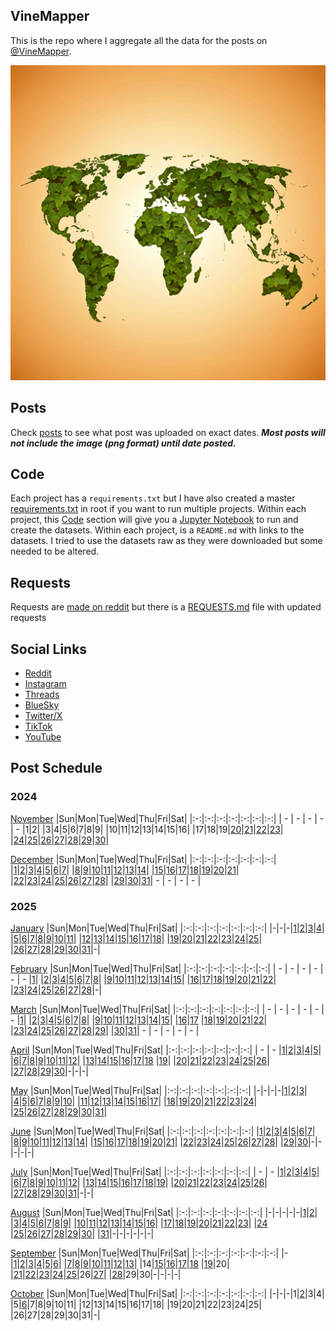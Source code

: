 ## VineMapper

This is the repo where I aggregate all the data for the posts on [@VineMapper](#social-links).

![Image](logo.png)

## Posts
Check [posts](posts/) to see what post was uploaded on exact dates. ***Most posts will not include the image (png format) until date posted.***

## Code
Each project has a `requirements.txt` but I have also created a master [requirements.txt](requirements.txt) in root if you want to run multiple projects.
Within each project, this [Code](#Code) section will give you a [Jupyter Notebook](https://jupyter.org/) to run and create the datasets.
Within each project, is a `README.md` with links to the datasets. I tried to use the datasets raw as they were downloaded but some needed to be altered.

## Requests
Requests are [made on reddit](https://www.reddit.com/user/VineMapper/) but there is a [REQUESTS.md](REQUESTS.md) file with updated requests

## Social Links
* [Reddit](https://www.reddit.com/user/VineMapper/submitted/)
* [Instagram](https://www.instagram.com/VineMapper/)
* [Threads](https://www.threads.net/@vinemapper)
* [BlueSky](https://bsky.app/profile/vinemapper.bsky.social)
* [Twitter/X](https://x.com/VineMapper)
* [TikTok](https://www.tiktok.com/@VineMapper)
* [YouTube](https://www.youtube.com/@VineMapper)

## Post Schedule

### 2024

[November](posts/2024/november.md)
|Sun|Mon|Tue|Wed|Thu|Fri|Sat|
|:-:|:-:|:-:|:-:|:-:|:-:|:-:|
| - | - | - | - | - |1|2|
|3|4|5|6|7|8|9|
|10|11|12|13|14|15|16|
|17|18|19|[20](projects/politics/California_Democratic_Pres_Turnout_2020_2024/)|[21](projects/politics/California_Republican_Pres_Turnout_2020_2024)|[22](projects/demography/European_Capitals_HDI)|[23](projects/alcohol/Breweries_Per_Capita/)|
|[24](projects/politics/European_Socialists/)|[25](projects/alcohol/Distilleries_Per_Capita/)|[26](projects/homeless/Homeless_Change_2020_2023/)|[27](projects/homeless/Homeless_population_per_10k/)|[28](projects/versus/Distilleries_vs_Breweries/)|[29](projects/agriculture/Grape_Production_Europe_2022/)|[30](projects/alcohol/Wineries_Per_Capita/)|

[December](posts/2024/december.md)
|Sun|Mon|Tue|Wed|Thu|Fri|Sat|
|:-:|:-:|:-:|:-:|:-:|:-:|:-:|
|[1](projects/demography/European_Capitals_Life_Expectancy/)|[2](projects/ethnicity/Americans_in_USA/)|[3](projects/versus/Distilleries_vs_Wineries)|[4](projects/agriculture/Tomato_Production_Europe_2022/)|[5](projects/ethnicity/Haitians_in_USA/)|[6](projects/homeless/Homeless_Change_2007_2023)|[7](projects/history/Vietnam_War_Deaths)|
|[8](projects/ethnicity/Russians_in_USA/)|[9](projects/history/Population_Change_1900_to_2023/)|[10](projects/restaurants/ChuckECheese_Locations_US/)|[11](projects/police/Corrections_Spending_Per_Capita/)|[12](projects/covid/COVID_Deaths_Per_State/)|[13](projects/ethnicity/Brazilians_in_USA/)|[14](projects/restaurants/TexasRoadHouse_Locations_US/)|
|[15](projects/politics/Progressives_Per_State_119th_Congress/)|[16](projects/police/Police_Spending_Per_Capita/)|[17](projects/covid/COVID_Cases_Per_State/)|[18](projects/ethnicity/Yugoslavs_in_USA/)|[19](projects/restaurants/McDonalds_Per_State/)|[20](projects/history/Virginia_Population_Change_1790_2023/)|[21](projects/demography/US_Population_Change_2023_to_2024/)|
|[22](projects/covid/COVID_Vaccine_Rates_Per_State/)|[23](projects/ethnicity/Soviets_in_USA/)|[24](projects/economics/US_States_GDP_Change_Per_Capita_2022-2024)|[25](projects/stores/Lidl_Locations_USA/)|[26](projects/police/Corrections_Spending_Per_Capita_Inversed/)|[27](projects/stores/Dollar_Generals_Per_State/)|[28](projects/restaurants/McDonalds_by_County/)|
|[29](projects/ethnicity/Turks_In_USA)|[30](projects/demography/US_Government_Employees_By_State/)|[31](projects/stores/United_States_Of_Dollar_General/)| - | - | - | - |

### 2025

[January](posts/2025/january.md)
|Sun|Mon|Tue|Wed|Thu|Fri|Sat|
|:-:|:-:|:-:|:-:|:-:|:-:|:-:|
|-|-|-|[1](projects/demography/Gender_Ratio_USA/)|[2](projects/ethnicity/Slavic_in_USA/)|[3](projects/police/Police_Spending_Per_Capita_Inversed/)|[4](projects/demography/Over_18_Population/)|
|[5](projects/covid/Preventable_COVID_Deaths/)|[6](projects/restaurants/McDonalds_Per_County_Count/)|[7](projects/politics/Progressives_Per_State_119th_Congress_Fixed/)|[8](projects/demography/Over_16_Working_Population/)|[9](projects/stores/Dollar_Generals_Per_County_Count/)|[10](projects/homeless/Homeless_Change_2023_2024_Percents/)|[11](projects/restaurants/Bojangles_Per_State/)|
|[12](projects/stores/Dollar_Generals_HeatMap/)|[13](projects/alcohol/Wine_Production_Europe_2022/)|[14](projects/police/Corrections_Spending_Per_Capita_Values/)|[15](projects/restaurants/Subways_Per_Capita/)|[16](projects/homeless/Homeless_Change_2023_2024_Totals/)|[17](projects/versus/McDonalds_Vs_KFC/)|[18](projects/demography/Gender_Ratio_USA_20-44/)|
|[19](projects/alcohol/Craft_Beer_Gallons_Per_Person_2023)|[20](projects/stores/Trader_Joes_Per_State/)|[21](projects/versus/McDonalds_Vs_Subway/)|[22](projects/demography/Gender_Ratio_USA_65_And_Over/)|[23](projects/ethnicity/Cubans_in_USA/)|[24](projects/versus/McDonalds_Vs_Subway_Per_State/)|[25](projects/alcohol/Wine_Produced_USA_2024/)|
|[26](projects/stores/Dollar_Generals_Per_County)|[27](projects/restaurants/KFCs_Per_State/)|[28](projects/restaurants/Taco_Bells_Per_State/)|[29](projects/alcohol/Wine_Produced_USA_2024_Per_Capita/)|[30](projects/restaurants/Hunt_Brothers_Per_State/)|[31](projects/demography/Veteran_Per_Capita_2023/)|-|

[February](posts/2025/february.md)
|Sun|Mon|Tue|Wed|Thu|Fri|Sat|
|:-:|:-:|:-:|:-:|:-:|:-:|:-:|
| - | - | - | - | - | - |[1](projects/versus/Taco_Bells_Vs_KFCs_Per_State/)|
|[2](projects/economics/Homeownership_Rate_Per_State_2024/)|[3](projects/alcohol/Wineries_In_Virginia/)|[4](projects/restaurants/Taco_Bells_Per_State_Per_Capita/)|[5](projects/stores/Costcos_Per_State/)|[6](projects/versus/McDonalds_Vs_Dollar_Generals/)|[7](projects/economics/US_States_GDP_Change_2023-2024/)|[8](projects/restaurants/McDonalds_Per_Capita/)|
|[9](projects/versus/Dollar_General_Vs_Hunt_Brothers_Counties/)|[10](projects/economics/Rental_Rate_Per_State_2024/)|[11](projects/history/WWII_Veterans_Per_Capita/)|[12](projects/versus/Carls_Jr_Vs_Hardees_Per_State/)|[13](projects/economics/Homeownership_Rate_Change_2023_2024)|[14](projects/versus/Cold_Stone_Vs_Baskin_Robbins/)|[15](projects/demography/Largest_Age_Group_Per_State_2023/)|
|[16](projects/restaurants/CarlsJr_Per_State/)|[17](projects/economics/Percent_Energy_from_Natural_Gas_Per_State/)|[18](projects/versus/Subway_Vs_Dollar_Generals/)|[19](projects/stores/Macys_Per_State/)|[20](projects/economics/Rental_Rate_Change_2023_2024/)|[21](projects/restaurants/Hardees_Per_State/)|[22](projects/stores/Nordstrom_Racks_Per_State/)|
|[23](projects/economics/Percent_Energy_from_Coal_Per_State/)|[24](projects/restaurants/Subways_Per_State/)|[25](projects/demography/Median_Age_2023/)|[26](projects/history/9_11_Veterans_Per_Capita/)|[27](projects/restaurants/KFCs_Per_State_Per_Capita/)|[28](projects/stores/Kohls_Per_State/)|-|

[March](posts/2025/march.md)
|Sun|Mon|Tue|Wed|Thu|Fri|Sat|
|:-:|:-:|:-:|:-:|:-:|:-:|:-:|
| - | - | - | - | - | - |[1](projects/economics/US_States_REAL_GDP_Change_2023-2024/)|
|[2](projects/restaurants/Dunkin_Donuts_Per_State/)|[3](projects/economics/Mobile_Home_Percent_Per_State/)|[4](projects/stores/Family_Dollars_Per_State/)|[5](projects/restaurants/Roy_Rodgers_Locations/)|[6](projects/history/Gulf_War_Vets_Per_State)|[7](projects/stores/Five_Below_Per_State/)|[8](projects/versus/Dollar_General_Vs_Family_Dollar_Vs_Dollar_Tree_Per_State)|
|[9](projects/restaurants/Churches_Chicken_Per_State/)|[10](projects/history/Korean_War_Vets_Per_State/)|[11](projects/ethnicity/Israelis_in_USA/)|[12](projects/stores/Dollar_Trees_Per_State/)|[13](projects/economics/Mobile_Home_Percent_Per_County/)|[14](projects/restaurants/Cold_Stones_Per_State/)|[15](projects/versus/BJs_Vs_Costco_Vs_Sams_Club_Per_State/)|
|[16](projects/stores/Guitar_Centers_Per_State/)|[17](projects/ethnicity/Irish_In_USA/) |[18](projects/restaurants/Baskin_Robbins_Per_State/)|[19](projects/versus/Dennys_Vs_IHOP_Per_State)|[20](projects/stores/BJs_Per_State/)|[21](projects/restaurants/Dennys_Per_State/)|[22](projects/economics/Lacking_Plumbing_Per_County/)|
|[23](projects/agriculture/Beer_Of_Barley_Production_Europe_2022/)|[24](projects/stores/Sams_Club_Per_State/)|[25](projects/versus/Churches_Vs_KFC_Vs_Popeyes/)|[26](projects/restaurants/IHOPs_Per_State/)|[27](projects/economics//Lacking_Plumbing_Per_State/)|[28](projects/restaurants/Swig_Drinks_Per_State/)|[29](projects/economics/Percent_Energy_from_Nuclear_Per_State/)|
|[30](projects/agriculture/Sunflower_Oil_Production_Europe_2022/)|[31](projects/history/South_Carolina_Population_Change_1790_2023/)| - | - | - | - | - |


[April](posts/2025/april.md)
|Sun|Mon|Tue|Wed|Thu|Fri|Sat|
|:-:|:-:|:-:|:-:|:-:|:-:|:-:|
| - | - |[1](projects/restaurants/Popeyes_Per_State/)|[2](projects/ethnicity/Scotch-Irish_in_USA/)|[3](projects/economics/Percent_Energy_from_Solar_Per_State/)|[4](projects/agriculture/Beer_Of_Barley_Production_Europe_Per_Capita_2022/)|[5](projects/restaurants/Dodo_Pizza_Per_Country/)|
|[6](projects/versus/English_Vs_Irish_In_USA/)|[7](projects/economics/Percent_Energy_from_Wind_Per_State/)|[8](projects/ethnicity/Pennsylvania_German_In_USA/)|[9](projects/restaurants/Wendys_Per_State/)|[10](projects/versus/Czech_Vs_Slovak_In_USA/)|[11](projects/economics/Largest_Energy_Sources_By_State/)|[12](projects/ethnicity/Lebanese_In_USA/)|
|[13](projects/stores/Dollar_Trees_Per_State_Per_Capita/)|[14](projects/restaurants/Subways_Per_Canadian_Province/)|[15](projects/restaurants/Popeyes_Per_State_Per_Capita/)|[16](projects/economics/Homeownership_85_And_Over_Per_State/)|[17](projects/economics/Percent_Energy_from_Biomass_Per_State/)|[18](projects/ethnicity/African_Ancestry_Nationalities_USA/) |[19](projects/versus/Checkers_Vs_Rallys/)|
|[20](projects/economics/Bachelors_Degree_In_Poverty/)|[21](projects/restaurants/Waffle_House_Per_State/)|[22](projects/politics/European_Socialists_2025/)|[23](projects/versus/Dennys_Vs_IHOP_Waffle_House_Per_State/)|[24](projects/economics/Vehicle_Deaths_Per_State_Per_Capita/)|[25](projects/restaurants/Rallys_Per_State/)|[26](projects/economics/Homeownership_Under_35_Per_State/)|
|[27](projects/restaurants/Krispy_Kremes_Per_State/)|[28](projects/economics/Vehicle_Miles_Traveled_Per_State/)|[29](projects/agriculture/Horse_Meat_Produced_2022/)|[30](projects/ethnicity/West_Indian_Nationalities_USA/)|-|-|-|


[May](posts/2025/may.md)
|Sun|Mon|Tue|Wed|Thu|Fri|Sat|
|:-:|:-:|:-:|:-:|:-:|:-:|:-:|
|-|-|-|-|[1](projects/economics/Vehicle_Deaths_Per_100m_Vehicle_Miles_Traveled/)|[2](projects/restaurants/Waffle_House_Per_State_Totals/)|[3](projects/economics/Percent_Without_Internet_Subscription_Per_State/)|
|[4](projects/ethnicity/South_Africans_In_USA/)|[5](projects/restaurants/Checkers_Per_State/)|[6](projects/restaurants/Dave_and_Busters_Per_State/)|[7](projects/ethnicity/Arab_Ancestry_Nationalities_USA/)|[8](projects/economics/Renter_Occupied_Units_Before_1990_Per_State/)|[9](projects/agriculture/Cheese_Milk_Cow_Production_Europe_2022/)|[10](projects/economics/Percent_Without_Internet_Subscription_Per_County/)|
|[11](projects/demography/Ratio_Unmarried_Men_To_Women/)|[12](projects/versus/Dollar_General_Vs_Wafflehouse_Counties)|[13](projects/economics/Bankruptcy_Filings_Per_State_2023_to_2024/)|[14](projects/stores/Bucees_Per_State/)|[15](projects/restaurants/Perkins_Per_State/)|[16](projects/demography/Unmarried_Per_State/)|[17](projects/versus/English_Vs_German_Per_County/)|
|[18](projects/restaurants/Whataburgers_Per_Texas_Counties/)|[19](projects/demography/Fertility_Rates_In_Bulgaria_2024/)|[20](projects/agriculture/Cheese_Milk_Cow_Production_Europe_Per_Capita_2022/)|[21](projects/versus/English_Vs_Irish_Per_County/)|[22](projects/economics/Cheapest_State_To_Buy_New_Car/)|[23](projects/demography/Population_Decline_Bulgaria_2015-2024/)|[24](projects/restaurants/Whataburger_Per_State/)|
|[25](projects/versus/Dennys_Vs_IHOP_Waffle_House_Perkins_Per_State/)|[26](projects/restaurants/Arbys_Per_State)|[27](projects/agriculture/Corn_Production_Europe_Per_Capita_2022/)|[28](projects/stores/Campgrounds_Per_State_Per_Capita_2025/)|[29](projects/restaurants/Winchells_Donuts_Per_State/)|[30](projects/economics/Avg_Monthly_Wage_Bulgaria_2025/)|[31](projects/stores/Raleys_Per_State/)|

[June](posts/2025/june.md)
|Sun|Mon|Tue|Wed|Thu|Fri|Sat|
|:-:|:-:|:-:|:-:|:-:|:-:|:-:|
|[1](projects/economics/Bankruptcy_Filings_Per_State/)|[2](projects/stores/Campgrounds_Per_State_2025/)|[3](projects/ethnicity/Slavic_Ancestry_Nationalities_USA/)|[4](projects/restaurants/Burger_Kings_Per_State/)|[5](projects/demography/Population_Change_Hungary_2014-2024/)|[6](projects/stores/Sheetz_Per_State/)|[7](projects/demography/Disability_Percent_Per_State/)|
|[8](projects/versus/Speedway_Vs_7-Elevens_Per_State/)|[9](projects/economics/Heliports_Per_State/)|[10](projects/versus/Wendys_Vs_Burger_King_Per_State/)|[11](projects/economics/Registration_Fees_For_Car_Per_State/)|[12](projects/stores/7_11_Per_Capita/)|[13](projects/demography/Disability_Percent_Per_County/)|[14](projects/versus/Italian_Vs_Irish_Per_County/)|
|[15](projects/economics/Heliports_Per_Capita/)|[16](projects/demography/Population_Change_Slovenia_2015-2025/)|[17](projects/ethnicity/Danish_In_USA/)|[18](projects/demography/Hearing_Disability_Per_State/)|[19](projects/economics/Airports_Per_State/)|[20](projects/demography/Population_Change_Latvia_2015-2025/)|[21](projects/restaurants/Arbys_Per_Capita/)|
|[22](projects/demography/Speak_Language_Not_Spanish_Not_English_Per_County/)|[23](projects/economics/Airports_Per_Capita/)|[24](projects/restaurants/Burger_Kings_Per_Capita/)|[25](projects/economics/Avg_Monthly_Wage_Slovenia_2024/)|[26](projects/demography/Population_Change_Russians_In_Latvia_2015-2025/)|[27](projects/demography/Vision_Disability_Per_State/)|[28](projects/ethnicity/Nordic_Ancestry_Per_County/)|
|[29](projects/demography/Population_Change_Lithuania_2015-2025/)|[30](projects/politics/People_Per_State_Legislator/)|-|-|-|-|-|

[July](posts/2025/july.md)
|Sun|Mon|Tue|Wed|Thu|Fri|Sat|
|:-:|:-:|:-:|:-:|:-:|:-:|:-:|
| - | - |[1](projects/restaurants/Buffalo_Wild_Wings_Per_Capita/)|[2](projects/ethnicity/Slavic_Ancestry_Per_County/)|[3](projects/politics/At_Risk_Hospitals_Per_State/)|[4](projects/ethnicity/Americans_Per_County/)|[5](projects/demography/Population_Change_Croatia_2013-2023/)|
|[6](projects/restaurants/Buffalo_Wild_Wings_Per_State/)|[7](projects/politics/State_Legislators_Per_State/)|[8](projects/demography/Population_Change_Tennessee_2000-2023/)|[9](projects/agriculture/Corn_Production_Per_Capita/)|[10](projects/stores/Kwik_Trip_Per_State/)|[11](projects/demography/Population_Change_Estonia_2015-2025/)|[12](projects/restaurants/Chick-fil-a_Per_Capita/)|
|[13](projects/agriculture/Corn_Production_Per_Acre/)|[14](projects/ethnicity/French_In_USA/)|[15](projects/demography/Speak_Language_Spanish_At_Home_Per_County/)|[16](projects/versus/Chick-Fil-A_Vs_KFC_Vs_Popeyes/)|[17](projects/demography/Population_Change_Russians_In_Estonia_2018_2025/)|[18](projects/economics/Change_In_Rent_2010-2023_Per_State/)|[19](projects/demography/Speak_Only_English_Per_County/)|
|[20](projects/restaurants/Chick-fil-a_Per_State/)|[21](projects/demography/Population_Change_West_Virginia_2000-2023/)|[22](projects/economics/Total_Change_In_Rent_2010-2023_Per_State/)|[23](projects/ethnicity/Arab_Ancestry_Nationalities_Per_County/)|[24](projects/demography/Population_Change_Turkish_In_Bulgaria_2011-2021/)|[25](projects/demography/Speak_Only_English_Per_State/)|[26](projects/versus/Dennys_Vs_IHOP_Waffle_House_Perkins_Per_County/)|
|[27](projects/demography/Population_Change_Slovakia_2014-2024/)|[28](projects/ethnicity/African_Ancestry_Nationalities_Per_County/)|[29](projects/stores/Royal_Farms_Per_State/)|[30](projects/politics/Federal_Taxes_Paid_Per_Dollar_Support_Per_State/)|[31](projects/ethnicity/Largest_Asian_Subgroup_Per_State/)|-|-|

[August](posts/2025/august.md)
|Sun|Mon|Tue|Wed|Thu|Fri|Sat|
|:-:|:-:|:-:|:-:|:-:|:-:|:-:|
|-|-|-|-|-|[1](projects/stores/Walmart_Per_Capita/)|[2](projects/economics/Largest_Occupation_Sector_Per_County_Male/)|
|[3](projects/economics/Largest_Occupation_Sector_Per_County_Female/)|[4](projects/demography/Population_Change_Greece_2014-2024/)|[5](projects/restaurants/Crumbl_Cookies_Per_Capita/)|[6](projects/demography/Population_Change_Italy_2019-2025/)|[7](projects/stores/Walmart_Wage_Per_State/)|[8](projects/demography/Population_Change_Latvians_In_Latvia_2015-2025/)|[9](projects/ethnicity/Largest_Asian_Subgroup_Per_County/)|
|[10](projects/restaurants/Crumbl_Cookies_Per_State/)|[11](projects/ethnicity/Japanese_Per_State)|[12](projects/ethnicity/Hispanic_Ancestry_Per_State/)|[13](projects/agriculture/Corn_Production_Per_State/)|[14](projects/ethnicity/West_Indian_Per_County/)|[15](projects/demography/Household_Size_Per_State/)|[16](projects/ethnicity/Largest_Pacific_Islander_Subgroup_Per_State/)|
|[17](projects/ethnicity/Central_American_Ancestry_Per_State/)|[18](projects/ethnicity/Hispanic_Ancestry_Per_State/)|[19](projects/stores/Walmart_Per_State/)|[20](projects/economics/Labor_Participation_Rate_Per_County/)|[21](projects/versus/Unemployment_Rate_Female_Vs_Male/)|[22](projects/ethnicity/Largest_Pacific_Islander_Subgroup_Per_County/)|[23](projects/economics/Labor_Participation_Rate_Per_State/)|
|[24](projects/stores/Meijers_Per_State/) |[25](projects/ethnicity/Central_American_Origin_Per_County/)|[26](projects/economics/Labor_Participation_Rate_Per_County_Female/)|[27](projects/demography/Language_Spoken_At_Home_Not_English_Spanish/)|[28](projects/ethnicity/South_American_Origin_Per_County/)|[29](projects/economics/Labor_Participation_Rate_Per_County_Male/)|[30](projects/stores/Food_Lions_Per_State)|
|[31](projects/ethnicity/South_American_Origin_Per_State/)|-|-|-|-|-|-|

[September](posts/2025/september.md)
|Sun|Mon|Tue|Wed|Thu|Fri|Sat|
|:-:|:-:|:-:|:-:|:-:|:-:|:-:|
|-|[1](projects/economics/Work_From_Home_Per_County/)|[2](projects/demography/Language_Spoken_At_Home_Per_County_Not_English_Spanish)|[3](projects/stores/Krogers_Per_State)|[4](projects/demography/Population_Change_Ukrainians_In_Estonia_2018_2025)|[5](projects/economics/Work_From_Home_Per_State)|[6](projects/politics/Pro_Israel_Contributions_Per_State/)|
|[7](projects/stores/Harris_Teeters_Per_State/)|[8](projects/economics/Average_Travel_Time_To_Work_Per_State/)|[9](projects/agriculture/Soy_Bean_Production_Per_State)|[10](projects/politics/Pro_Israel_House_Contributions_Per_State/)|[11](projects/stores/Ruler_Foods_Per_State/)|[12](projects/economics/Labor_Participation_Rate_Per_State_Female/)|[13](projects/ethnicity/East_Asian_Groups_Per_County)|
|14|[15](projects/economics/Work_Out_Of_State_Per_State/)|[16](projects/Smiths_Grocery_Per_State)|[17](projects/ethnicity/East_Asian_Groups_Per_State)|[18](projects/economics/Median_Income_Different_Male_Female_Per_County/) |[19](projects/stores/Spirit_Halloween_Locations_Per_Capita/)|20|
|[21](projects/ethnicity/Southeast_Asian_Groups_Per_County/)|[22](projects/economics/Median_Income_Different_Male_Female_Per_State/)|[23](projects/stores/Spirit_Halloween_Locations_Per_State/)|[24](projects/ethnicity/Southeast_Asian_Groups_Per_State/)|[25](projects/economics/Labor_Participation_Rate_Per_State_Male/)|26|[27](projects/stores/Spirit_Halloween_Locations_Per_Canadian_Province)|
|[28](projects/ethnicity/Native_American_Tribe_Per_State/)|29|30|-|-|-|-|

[October](posts/2025/october.md)
|Sun|Mon|Tue|Wed|Thu|Fri|Sat|
|:-:|:-:|:-:|:-:|:-:|:-:|:-:|
|-|-|-|1|[2](projects/ethnicity/Balkan_Ancestry_Per_State/)|3|4|
|5|[6](projects/ethnicity/Balkan_Ancestry_Per_County/)|7|8|9|10|11|
|12|13|14|15|16|17|18|
|19|20|21|22|23|24|25|
|26|27|28|29|30|31|-|
